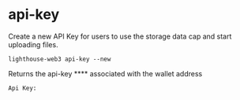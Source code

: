 # api-key

Create a new API Key for users to use the storage data cap and start uploading files.

```
lighthouse-web3 api-key --new
```

Returns the api-key **** associated with the wallet address

```
Api Key: 
```

